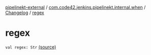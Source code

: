 [pipelinekt-external](../../index.md) / [com.code42.jenkins.pipelinekt.internal.when](../index.md) / [Changelog](index.md) / [regex](./regex.md)

# regex

`val regex: Str` [(source)](https://github.com/code42/pipelinekt/tree/master/internal/src/main/kotlin/com/code42/jenkins/pipelinekt/internal/when/Changelog.kt#L7)